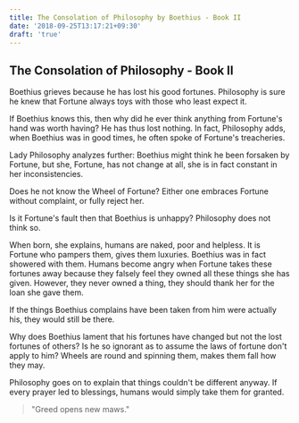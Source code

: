 ```yaml
---
title: The Consolation of Philosophy by Boethius - Book II
date: '2018-09-25T13:17:21+09:30'
draft: 'true'
---
```

## The Consolation of Philosophy - Book II

Boethius grieves because he has lost his good fortunes. Philosophy is sure he knew that Fortune always toys with those who least expect it.

If Boethius knows this, then why did he ever think anything from Fortune's hand was worth having? He has thus lost nothing. In fact, Philosophy adds, when Boethius was in good times, he often spoke of Fortune's treacheries.

Lady Philosophy analyzes further: Boethius might think he been forsaken by Fortune, but she, Fortune, has not change at all, she is in fact constant in her inconsistencies.

Does he not know the Wheel of Fortune? Either one embraces Fortune without complaint, or fully reject her. 

Is it Fortune's fault then that Boethius is unhappy? Philosophy does not think so. 

When born, she explains, humans are naked, poor and helpless. It is Fortune who pampers them, gives them luxuries. Boethius was in fact showered with them. Humans become angry when Fortune takes these fortunes away because they falsely feel they owned all these things she has given. However, they never owned a thing, they should thank her for the loan she gave them.

If the things Boethius complains have been taken from him were actually his, they would still be there.

Why does Boethius lament that his fortunes have changed but not the lost fortunes of others? Is he so ignorant as to assume the laws of fortune don't apply to him? Wheels are round and spinning them, makes them fall how they may.

Philosophy goes on to explain that things couldn't be different anyway. If every prayer led to blessings, humans would simply take them for granted. 

> "Greed opens new maws."
